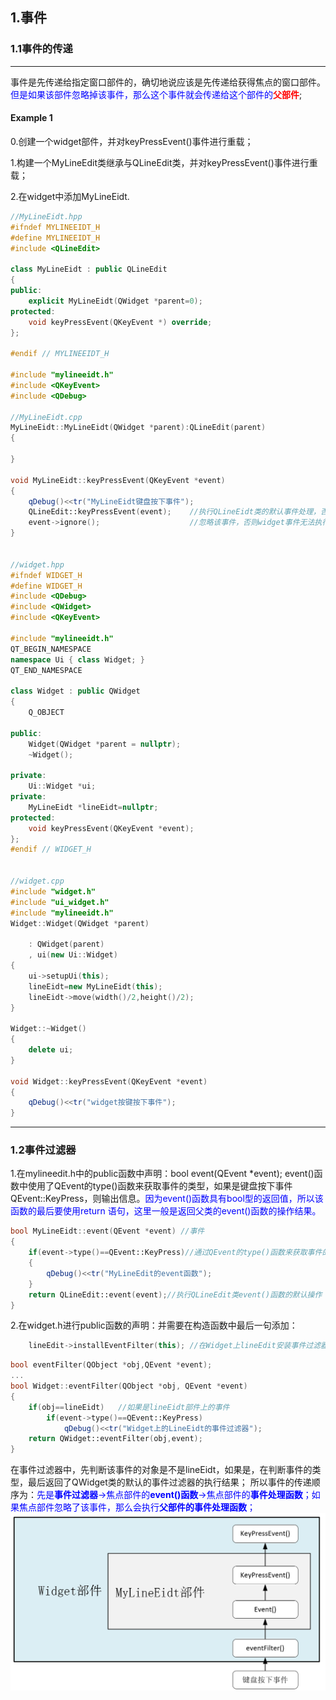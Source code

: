 ## 1.事件
### 1.1事件的传递

---
事件是先传递给指定窗口部件的，确切地说应该是先传递给获得焦点的窗口部件。<font color=blue>但是如果该部件忽略掉该事件，那么这个事件就会传递给这个部件的<font color=red>**父部件**</font></font>;
#### Example 1
0.创建一个widget部件，并对keyPressEvent()事件进行重载；

1.构建一个MyLineEdit类继承与QLineEdit类，并对keyPressEvent()事件进行重载；

2.在widget中添加MyLineEidt.

```cpp
//MyLineEidt.hpp
#ifndef MYLINEEIDT_H
#define MYLINEEIDT_H
#include <QLineEdit>

class MyLineEidt : public QLineEdit
{
public:
    explicit MyLineEidt(QWidget *parent=0);
protected:
    void keyPressEvent(QKeyEvent *) override;
};

#endif // MYLINEEIDT_H

#include "mylineeidt.h"
#include <QKeyEvent>
#include <QDebug>

//MyLineEidt.cpp
MyLineEidt::MyLineEidt(QWidget *parent):QLineEdit(parent)
{

}

void MyLineEidt::keyPressEvent(QKeyEvent *event)
{
    qDebug()<<tr("MyLineEidt键盘按下事件");
    QLineEdit::keyPressEvent(event);    //执行QLineEidt类的默认事件处理，否则编辑器无法编辑
    event->ignore();                    //忽略该事件，否则widget事件无法执行
}


//widget.hpp
#ifndef WIDGET_H
#define WIDGET_H
#include <QDebug>
#include <QWidget>
#include <QKeyEvent>

#include "mylineeidt.h"
QT_BEGIN_NAMESPACE
namespace Ui { class Widget; }
QT_END_NAMESPACE

class Widget : public QWidget
{
    Q_OBJECT

public:
    Widget(QWidget *parent = nullptr);
    ~Widget();

private:
    Ui::Widget *ui;
private:
    MyLineEidt *lineEidt=nullptr;
protected:
    void keyPressEvent(QKeyEvent *event);
};
#endif // WIDGET_H


//widget.cpp
#include "widget.h"
#include "ui_widget.h"
#include "mylineeidt.h"
Widget::Widget(QWidget *parent)

    : QWidget(parent)
    , ui(new Ui::Widget)
{
    ui->setupUi(this);
    lineEidt=new MyLineEidt(this);
    lineEidt->move(width()/2,height()/2);
}

Widget::~Widget()
{
    delete ui;
}

void Widget::keyPressEvent(QKeyEvent *event)
{
    qDebug()<<tr("widget按键按下事件");
}

```

---
### 1.2事件过滤器
1.在mylineedit.h中的public函数中声明：bool event(QEvent *event);
event()函数中使用了QEvent的type()函数来获取事件的类型，如果是键盘按下事件QEvent::KeyPress，则输出信息。<font color=blue>因为event()函数具有bool型的返回值，所以该函数的最后要使用return 语句，这里一般是返回父类的event()函数的操作结果。</font>
```cpp
bool MyLineEidt::event(QEvent *event) //事件
{
    if(event->type()==QEvent::KeyPress)//通过QEvent的type()函数来获取事件的类型；
    {
        qDebug()<<tr("MyLineEdit的event函数");
    }
    return QLineEdit::event(event);//执行QLineEdit类event()函数的默认操作
}
```

2.在widget.h进行public函数的声明：并需要在构造函数中最后一句添加：
```cpp
    lineEdit->installEventFilter(this); //在Widget上lineEdit安装事件过滤器
```
```cpp
bool eventFilter(QObject *obj,QEvent *event);
...
bool Widget::eventFilter(QObject *obj, QEvent *event)
{
    if(obj==lineEidt)   //如果是lineEidt部件上的事件
        if(event->type()==QEvent::KeyPress)
            qDebug()<<tr("Widget上的LineEidt的事件过滤器");
    return QWidget::eventFilter(obj,event);
}
```
在事件过滤器中，先判断该事件的对象是不是lineEidt，如果是，在判断事件的类型，最后返回了QWidget类的默认的事件过滤器的执行结果；
所以事件的传递顺序为：<font color=blue>先是**事件过滤器**->焦点部件的**event()函数**->焦点部件的**事件处理函数**；如果焦点部件忽略了该事件，那么会执行**父部件的事件处理函数**；</font>
[![传递顺序.jpg](2.jpg)](https://postimg.cc/cvLFXDTb)

